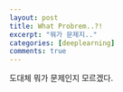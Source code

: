 ```yaml
---
layout: post
title: What Probrem..?!
excerpt: "뭐가 문제지.."
categories: [deeplearning]
comments: true
---
```


도대체 뭐가 문제인지 모르겠다.

